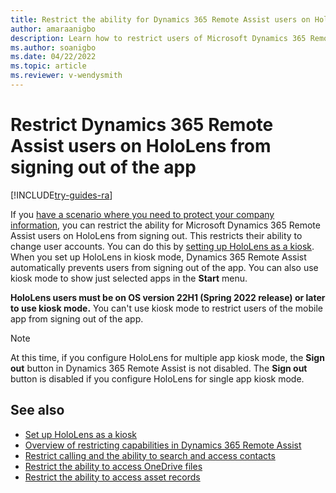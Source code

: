 ```yaml
---
title: Restrict the ability for Dynamics 365 Remote Assist users on HoloLens from signing out of the app
author: amaraanigbo
description: Learn how to restrict users of Microsoft Dynamics 365 Remote Assist from signing out of the app. 
ms.author: soanigbo
ms.date: 04/22/2022
ms.topic: article
ms.reviewer: v-wendysmith
---
```


# Restrict Dynamics 365 Remote Assist users on HoloLens from signing out of the app

[!INCLUDE[try-guides-ra](../includes/try-guides-ra.md)]

If you [have a scenario where you need to protect your company information](restricted-mode-overview.md), you can restrict the ability for Microsoft Dynamics 365 Remote Assist users on HoloLens from signing out. This restricts their ability to change user accounts. You can do this by [setting up HoloLens as a kiosk](/hololens/hololens-kiosk?tabs=uisak%2Cautologon). When you set up HoloLens in kiosk mode, Dynamics 365 Remote Assist automatically prevents users from signing out of the app. You can also use kiosk mode to show just selected apps in the **Start** menu. 

**HoloLens users must be on OS version 22H1 (Spring 2022 release) or later to use kiosk mode.** You can't use kiosk mode to restrict users of the mobile app from signing out of the app. 

> [!NOTE]
> At this time, if you configure HoloLens for multiple app kiosk mode, the **Sign out** button in Dynamics 365 Remote Assist is not disabled. The **Sign out** button is disabled if you configure HoloLens for single app kiosk mode. 

## See also

- [Set up HoloLens as a kiosk](/hololens/hololens-kiosk?tabs=uisak%2Cautologon)
- [Overview of restricting capabilities in Dynamics 365 Remote Assist](restricted-mode-overview.md)
- [Restrict calling and the ability to search and access contacts](restricted-mode-calling.md)
- [Restrict the ability to access OneDrive files](restricted-mode-files.md)
- [Restrict the ability to access asset records](restricted-mode-assets.md)
